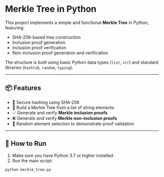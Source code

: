 # Merkle Tree in Python

This project implements a simple and functional **Merkle Tree** in Python, featuring:

- SHA-256-based tree construction
- Inclusion proof generation
- Inclusion proof verification
- Non-inclusion proof generation and verification

The structure is built using basic Python data types (`list`, `str`) and standard libraries (`hashlib`, `random`, `typing`).

---

## 📦 Features

- 🔐 Secure hashing using SHA-256
- 📄 Build a Merkle Tree from a list of string elements
- ✅ Generate and verify **Merkle inclusion proofs**
- ❌ Generate and verify **Merkle non-inclusion proofs**
- 🔄 Random element selection to demonstrate proof validation

---

## 🚀 How to Run

1. Make sure you have Python 3.7 or higher installed.
2. Run the main script:

```bash
python merkle_tree.py
